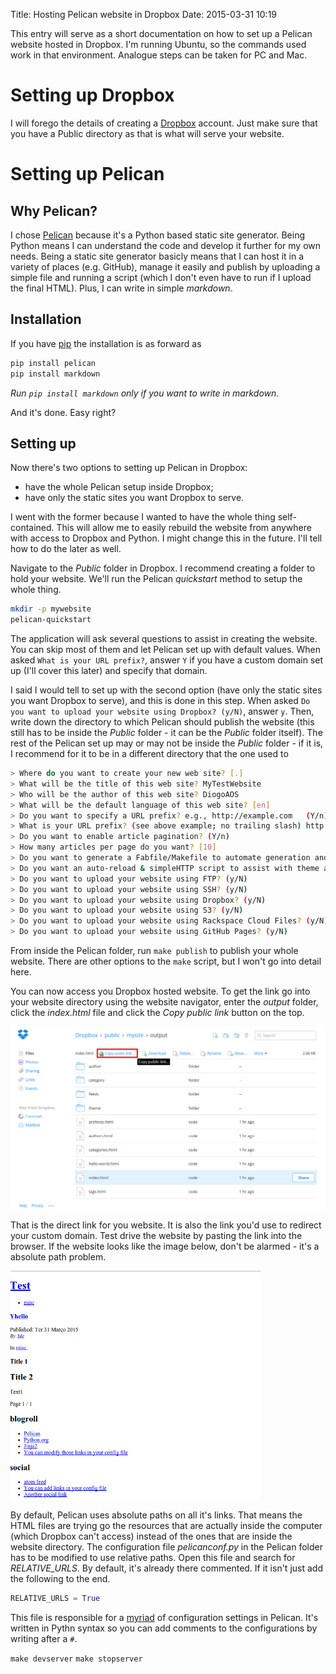 Title: Hosting Pelican website in Dropbox
Date: 2015-03-31 10:19

This entry will serve as a short documentation on how to set up a Pelican website hosted in Dropbox. I'm running Ubuntu, so the commands used work in that environment. Analogue steps can be taken for PC and Mac.

# Setting up Dropbox

I will forego the details of creating a [Dropbox](https://www.dropbox.com/) account. Just make sure that you have a Public directory as that is what will serve your website.

# Setting up Pelican

## Why Pelican?
I chose [Pelican](http://blog.getpelican.com/) because it's a Python based static site generator. Being Python means I can understand the code and develop it further for my own needs. Being a static site generator basicly means that I can host it in a variety of places (e.g. GitHub), manage it easily and publish by uploading a simple file and running a script (which I don't even have to run if I upload the final HTML). Plus, I can write in simple *markdown*.

## Installation
If you have [pip](https://pypi.python.org/pypi/pip) the installation is as forward as

```bash
pip install pelican
pip install markdown
```

*Run `pip install markdown` only if you want to write in markdown*.

And it's done. Easy right?

## Setting up

Now there's two options to setting up Pelican in Dropbox:
- have the whole Pelican setup inside Dropbox;
- have only the static sites you want Dropbox to serve.

I went with the former because I wanted to have the whole thing self-contained. This will allow me to easily rebuild the website from anywhere with access to Dropbox and Python. I might change this in the future. I'll tell how to do the later as well.

Navigate to the *Public* folder in Dropbox. I recommend creating a folder to hold your website. We'll run the Pelican *quickstart* method to setup the whole thing.

```bash
mkdir -p mywebsite
pelican-quickstart
```

The application will ask several questions to assist in creating the website. You can skip most of them and let Pelican set up with default values. When asked `What is your URL prefix?`, answer `Y` if you have a custom domain set up (I'll cover this later) and specify that domain.

I said I would tell to set up with the second option (have only the static sites you want Dropbox to serve), and this is done in this step. When asked `Do you want to upload your website using Dropbox? (y/N)`, answer `y`. Then, write down the directory to which Pelican should publish the website (this still has to be inside the *Public* folder - it can be the *Public* folder itself). The rest of the Pelican set up may or may not be inside the *Public* folder - if it is, I recommend for it to be in a different directory that the one used to <publish class=""></publish>

```bash    
> Where do you want to create your new web site? [.] 
> What will be the title of this web site? MyTestWebsite
> Who will be the author of this web site? DiogoAOS
> What will be the default language of this web site? [en] 
> Do you want to specify a URL prefix? e.g., http://example.com   (Y/n) Y
> What is your URL prefix? (see above example; no trailing slash) http://www.diogoaos.eu
> Do you want to enable article pagination? (Y/n) 
> How many articles per page do you want? [10] 
> Do you want to generate a Fabfile/Makefile to automate generation and publishing? (Y/n) 
> Do you want an auto-reload & simpleHTTP script to assist with theme and site development? (Y/n) 
> Do you want to upload your website using FTP? (y/N) 
> Do you want to upload your website using SSH? (y/N) 
> Do you want to upload your website using Dropbox? (y/N) 
> Do you want to upload your website using S3? (y/N) 
> Do you want to upload your website using Rackspace Cloud Files? (y/N) 
> Do you want to upload your website using GitHub Pages? (y/N)
```

From inside the Pelican folder, run `make publish` to publish your whole website. There are other options to the `make` script, but I won't go into detail here.

You can now access you Dropbox hosted website. To get the link go into your website directory using the website navigator, enter the *output* folder, click the *index.html* file and click the *Copy public link* button on the top.

<img src="images/dropbox_copy_link.png" alt="Dropbox copy public link button" style="width: 600px;" align="middle" />

That is the direct link for you website. It is also the link you'd use to redirect your custom domain. Test drive the website by pasting the link into the browser. If the website looks like the image below, don't be alarmed - it's a absolute path problem.

<img src="images/pelican_abs_link.jpg" alt="Broken style" style="width: 400px;" align="middle" />

By default, Pelican uses absolute paths on all it's links. That means the HTML files are trying go the resources that are actually inside the computer (which Dropbox can't access) instead of the ones that are inside the website directory. The configuration file *pelicanconf.py* in the Pelican folder has to be modified to use relative paths. Open this file and search for *RELATIVE_URLS*. By default, it's already there commented. If it isn't just add the following to the end.

```python
RELATIVE_URLS = True
```

This file is responsible for a [myriad](http://docs.getpelican.com/en/latest/settings.html) of configuration settings in Pelican. It's written in Pythn syntax so you can add comments to the configurations by writing after a `#`.



`make devserver`
`make stopserver`



